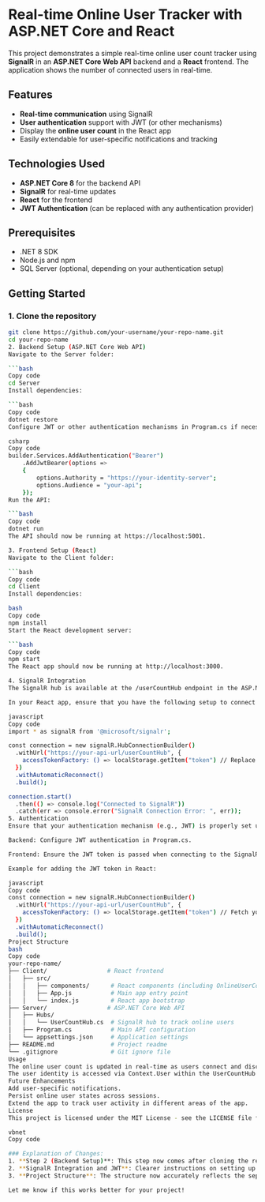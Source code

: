 # Real-time Online User Tracker with ASP.NET Core and React

This project demonstrates a simple real-time online user count tracker using **SignalR** in an **ASP.NET Core Web API** backend and a **React** frontend. The application shows the number of connected users in real-time.

## Features

- **Real-time communication** using SignalR
- **User authentication** support with JWT (or other mechanisms)
- Display the **online user count** in the React app
- Easily extendable for user-specific notifications and tracking

## Technologies Used

- **ASP.NET Core 8** for the backend API
- **SignalR** for real-time updates
- **React** for the frontend
- **JWT Authentication** (can be replaced with any authentication provider)
  
## Prerequisites

- .NET 8 SDK
- Node.js and npm
- SQL Server (optional, depending on your authentication setup)

## Getting Started

### 1. Clone the repository

```bash
git clone https://github.com/your-username/your-repo-name.git
cd your-repo-name
2. Backend Setup (ASP.NET Core Web API)
Navigate to the Server folder:

```bash
Copy code
cd Server
Install dependencies:

```bash
Copy code
dotnet restore
Configure JWT or other authentication mechanisms in Program.cs if necessary. For example, to use JWT:

csharp
Copy code
builder.Services.AddAuthentication("Bearer")
    .AddJwtBearer(options =>
    {
        options.Authority = "https://your-identity-server";
        options.Audience = "your-api";
    });
Run the API:

```bash
Copy code
dotnet run
The API should now be running at https://localhost:5001.

3. Frontend Setup (React)
Navigate to the Client folder:

```bash
Copy code
cd Client
Install dependencies:

bash
Copy code
npm install
Start the React development server:

```bash
Copy code
npm start
The React app should now be running at http://localhost:3000.

4. SignalR Integration
The SignalR hub is available at the /userCountHub endpoint in the ASP.NET Core Web API. The React app connects to this hub to listen for real-time updates about the online user count.

In your React app, ensure that you have the following setup to connect to the SignalR hub:

javascript
Copy code
import * as signalR from '@microsoft/signalr';

const connection = new signalR.HubConnectionBuilder()
  .withUrl("https://your-api-url/userCountHub", {
    accessTokenFactory: () => localStorage.getItem("token") // Replace with how you store the token
  })
  .withAutomaticReconnect()
  .build();

connection.start()
  .then(() => console.log("Connected to SignalR"))
  .catch(err => console.error("SignalR Connection Error: ", err));
5. Authentication
Ensure that your authentication mechanism (e.g., JWT) is properly set up in both the ASP.NET Core API and the React app.

Backend: Configure JWT authentication in Program.cs.

Frontend: Ensure the JWT token is passed when connecting to the SignalR hub.

Example for adding the JWT token in React:

javascript
Copy code
const connection = new signalR.HubConnectionBuilder()
  .withUrl("https://your-api-url/userCountHub", {
    accessTokenFactory: () => localStorage.getItem("token") // Fetch your stored token
  })
  .withAutomaticReconnect()
  .build();
Project Structure
bash
Copy code
your-repo-name/
├── Client/                 # React frontend
│   ├── src/
│   │   ├── components/      # React components (including OnlineUserCount)
│   │   ├── App.js           # Main app entry point
│   │   └── index.js         # React app bootstrap
├── Server/                 # ASP.NET Core Web API
│   ├── Hubs/
│   │   └── UserCountHub.cs  # SignalR hub to track online users
│   ├── Program.cs           # Main API configuration
│   └── appsettings.json     # Application settings
├── README.md                # Project readme
└── .gitignore               # Git ignore file
Usage
The online user count is updated in real-time as users connect and disconnect from the server.
The user identity is accessed via Context.User within the UserCountHub to provide personalized data, if needed.
Future Enhancements
Add user-specific notifications.
Persist online user states across sessions.
Extend the app to track user activity in different areas of the app.
License
This project is licensed under the MIT License - see the LICENSE file for details.

vbnet
Copy code

### Explanation of Changes:
1. **Step 2 (Backend Setup)**: This step now comes after cloning the repository and includes commands to install dependencies and run the API.
2. **SignalR Integration and JWT**: Clearer instructions on setting up the SignalR hub and passing the JWT token in the React app.
3. **Project Structure**: The structure now accurately reflects the separation of backend (ASP.NET Core) and frontend (React).

Let me know if this works better for your project!
